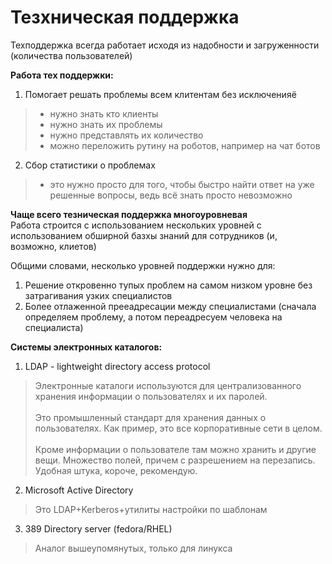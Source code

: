 # Тезхническая поддержка

Техподдержка всегда работает исходя из надобности и загруженности (количества пользователей)


**Работа тех поддержки:**
1. Помогает решать проблемы всем клитентам без исключенияё
> - нужно знать кто клиенты
> - нужно знать их проблемы
> - нужно представлять их количество
> - можно переложить рутину на роботов, например на чат ботов
2. Сбор статистики о проблемах
> - это нужно просто для того, чтобы быстро найти ответ на уже решенные вопросы, ведь всё знать просто невозможно

**Чаще всего тезническая поддержка многоуровневая** <br>
Работа строится с использованием нескольких уровней с использованием обширной базхы знаний для сотрудников (и, возможно, клиетов)

Общими словами, несколько уровней поддержки нужно для:
1. Решение откровенно тупых проблем на самом низком уровне без затрагивания узких специалистов
2. Более отлаженной прееадресации между специалистами (сначала определяем проблему, а потом переадресуем человека на специалиста)

**Системы электронных каталогов:**
1. LDAP - lightweight directory access protocol
> Электронные каталоги используются для централизованного хранения информации о пользователях и их паролей. <br><br> Это промышленный стандарт для хранения данных о пользователях. Как пример, это все корпоративные сети в целом. <br><br>Кроме информации о пользователе там можно хранить и другие вещи. Множество полей, причем с разрешением на перезапись. Удобная штука, короче, рекомендую.
2. Microsoft Active Directory
> Это LDAP+Kerberos+утилиты настройки по шаблонам
3. 389 Directory server (fedora/RHEL)
> Аналог вышеупомянутых, только для линукса
